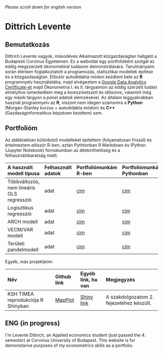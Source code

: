 *Please scroll down for english version*
# Dittrich Levente

## Bemutatkozás

Dittrich Levente vagyok, másodéves Alkalmazott közgazdaságtan hallgató a Budapesti Corvinus Egyetemen. Ez a weboldal egy portfolióként szolgál az eddig megszerzett ökonometirai tudásom demonstrálására. 
Tanulmányaim során élénken foglalkoztatott a programozás, statisztikai modellek építése és a közgazdaságtan. Először autodidakta módon kezdtem bele az **R** programnyelv használatába, majd elvégeztem a [Google Data Analytics Certificate-et](https://www.credly.com/badges/20a16b4a-288a-4e05-a45e-d3ffd8c78dc7/linked_in_profile) majd Ökonometria I. és II. tárgyaimon az eddig szerzett tudást elmélyítve ismerkedtem meg a _kereszmetszeti_ és _idősoros_, valamint még egy másik tárgyon a _panel_ adatok elemzésével.
Az általam leggyakrabban használ programnyelv az **R**, viszont nem idegen számomra a **Python** (Morgan-Stanley kurzus + autodidakta módon) és **C++** (Gazdaságinformatikus képzésen kezdtem) sem. 

## Portfolióm

Az alábbiakban különböző modelleket építettem (folyamatosan frissül) és értelmeztem először R-ben, aztán Pythtonban R Markdown és IPython (Jupyter Notebook) formátumban az áttekinthetőség és a felhasználóbaratság miatt.

| A használt modell típusa  | Felhasznált adatok  | Portfoliómunkám R-ben | Portfoliómunkám Pythonban |
| :---                      | :---                |  :---                 | :---                      |
| Többváltozós, nem lineáris OLS regresszió | adat | [cim](link) | [cim](link) |
| Logisztikus regresszió | adat | [cim](link) | [cim](link) |
| ARCH modell | adat | [cim](link) | [cim](link) |
| VECM/VAR modell | adat | [cim](link) | [cim](link) |
| Területi pandelmodell | adat | [cim](link) | [cim](link) |

Egyéb, más projektjeim:

| Név                             | Github link            | Egyéb link, ha van | Megjegyzés |
| :---                            | :---                   | :---               | :---
| KSH TIMEA reprodukciója R Shinyban | [MapPlot](https://github.com/DLeves/MapPlot) | [Shiny link](https://dleves.shinyapps.io/SzakdolgozatMapPlot/) | A szakdolgozatom 2. fejezetéhez készült. |

## ENG (in progress)
I'm Levente Dittrich, an Applied economics student (just passed the 4. semester) at Corvinus University of Budapest. This website is for demonstarive purposes of my econometrics skills as a portfolio.
